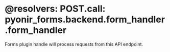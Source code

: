 @resolvers:
    POST.call: pyonir_forms.backend.form_handler.form_handler
===
Forms plugin handle will process requests from this API endpoint.
